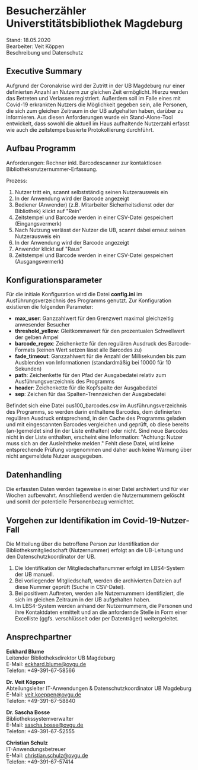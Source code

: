 # Besucherzähler Universtitätsbibliothek Magdeburg
Stand: 18.05.2020<br />
Bearbeiter: Veit Köppen<br />
Beschreibung und Datenschutz

## Executive Summary
Aufgrund der Coronakrise wird der Zutritt in der UB Magdeburg nur einer definierten Anzahl an Nutzern zur gleichen Zeit ermöglicht. Hierzu werden das Betreten und Verlassen registriert. Außerdem soll im Falle eines mit Covid-19 erkrankten Nutzers die Möglichkeit gegeben sein, alle Personen, die sich zum gleichen Zeitraum in der UB aufgehalten haben, darüber zu informieren.
Aus diesen Anforderungen wurde ein Stand-Alone-Tool entwickelt, dass sowohl die aktuell im Haus aufhaltende Nutzerzahl erfasst wie auch die zeitstempelbasierte Protokollierung durchführt.

## Aufbau Programm
Anforderungen: Rechner inkl. Barcodescanner zur kontaktlosen Bibliotheksnutzernummer-Erfassung.

Prozess:
 1.	Nutzer tritt ein, scannt selbstständig seinen Nutzerausweis ein
 2.	In der Anwendung wird der Barcode angezeigt
 3.	Bediener (Anwender) (z.B. Mitarbeiter Sicherheitsdienst oder der Bibliothek) klickt auf "Rein"
 4.	Zeitstempel und Barcode werden in einer CSV-Datei gespeichert (Eingangsvermerk)
 5.	Nach Nutzung verlässt der Nutzer die UB, scannt dabei erneut seinen Nutzerausweis ein
 6.	In der Anwendung wird der Barcode angezeigt
 7.	Anwender klickt auf "Raus"
 8.	Zeitstempel und Barcode werden in einer CSV-Datei gespeichert (Ausgangsvermerk)

## Konfigurationsparameter
Für die initiale Konfiguration wird die Datei **config.ini** im Ausführungsverzeichnis des Programms genutzt. Zur Konfiguration existieren die folgenden Parameter:
 -	**max_user**: Ganzzahlwert für den Grenzwert maximal gleichzeitig anwesender Besucher
 -	**threshold_yellow**: Gleitkommawert für den prozentualen Schwellwert der gelben Ampel
 -	**barcode_regex**: Zeichenkette für den regulären Ausdruck des Barcode-Formats (keinen 	Wert setzen lässt alle Barcodes zu)
 -	**fade_timeout**: Ganzzahlwert für die Anzahl der Millisekunden bis zum Ausblenden von 	Informationen (standardmäßig bei 10000 für 10 Sekunden)
 -	**path**: Zeichenkette für den Pfad der Ausgabedatei relativ zum Ausführungsverzeichnis des 	Programms
 -	**header**: Zeichenkette für die Kopfspalte der Ausgabedatei
 -	**sep**: Zeichen für das Spalten-Trennzeichen der Ausgabedatei
	
Befindet sich eine Datei ous100_barcodes.csv im Ausführungsverzeichnis des Programms, so werden darin enthaltene Barcodes, dem definierten regulären Ausdruck entsprechend, in den Cache des Programms geladen und mit eingescannten Barcodes vergleichen und geprüft, ob diese bereits (an-)gemeldet sind (in der Liste enthalten) oder nicht. Sind neue Barcodes nicht in der Liste enthalten, erscheint eine Information: "Achtung: Nutzer muss sich an der Ausleihtheke melden." Fehlt diese Datei, wird keine entsprechende Prüfung vorgenommen und daher auch keine Warnung über nicht angemeldete Nutzer ausgegeben.

## Datenhandling
Die erfassten Daten werden tageweise in einer Datei archiviert und für vier Wochen aufbewahrt. Anschließend werden die Nutzernummern gelöscht und somit der potentielle Personenbezug vernichtet. 

## Vorgehen zur Identifikation im Covid-19-Nutzer-Fall
Die Mitteilung über die betroffene Person zur Identifikation der Bibliotheksmitgliedschaft (Nutzernummer) erfolgt an die UB-Leitung und den Datenschutzkoordinator der UB. 
 1.	Die Identifikation der Mitgliedschaftsnummer erfolgt im LBS4-System der UB manuell.
 2.	Bei vorliegender Mitgliedschaft, werden die archivierten Dateien auf diese Nummer geprüft (Suche in CSV-Datei). 
 3.	Bei positivem Auftreten, werden alle Nutzernummern identifiziert, die sich im gleichen Zeitraum in der UB aufgehalten haben.
 4.	Im LBS4-System werden anhand der Nutzernummern, die Personen und ihre Kontaktdaten ermittelt und an die anfordernde Stelle in Form einer Excelliste (ggfs. verschlüsselt oder per Datenträger) weitergeleitet.

## Ansprechpartner
**Eckhard Blume**<br />
Leitender Bibliotheksdirektor UB Magdeburg<br />
E-Mail: eckhard.blume@ovgu.de<br />
Telefon: +49-391-67-58566

**Dr. Veit Köppen**<br />
Abteilungsleiter IT-Anwendungen & Datenschutzkoordinator UB Magdeburg<br />
E-Mail: veit.koeppen@ovgu.de<br />
Telefon: +49-391-67-58840

**Dr. Sascha Bosse**<br />
Bibliothekssystemverwalter<br />
E-Mail: sascha.bosse@ovgu.de<br />
Telefon: +49-391-67-52555

**Christian Schulz**<br />
IT-Anwendungsbetreuer<br />
E-Mail: christian.schulz@ovgu.de<br />
Telefon: +49-391-67-57414
